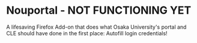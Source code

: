 # Nouportal - NOT FUNCTIONING YET
A lifesaving Firefox Add-on that does what Osaka University's portal and CLE should have done in the first place: Autofill login credentials!
